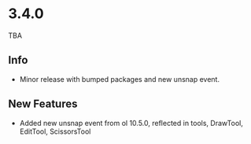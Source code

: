 # 3.4.0
TBA

## Info
-  Minor release with bumped packages and new unsnap event.

## New Features
- Added new unsnap event from ol 10.5.0, reflected in tools, DrawTool, EditTool, ScissorsTool
